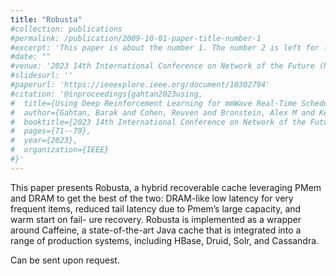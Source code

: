 ```yaml
---
title: "Robusta"
#collection: publications
#permalink: /publication/2009-10-01-paper-title-number-1
#excerpt: 'This paper is about the number 1. The number 2 is left for future work.'
#date: ""
#venue: '2023 14th International Conference on Network of the Future (NoF)'
#slidesurl: ''
#paperurl: 'https://ieeexplore.ieee.org/document/10302794'
#citation: '@inproceedings{gahtan2023using,
#  title={Using Deep Reinforcement Learning for mmWave Real-Time Scheduling},
#  author={Gahtan, Barak and Cohen, Reuven and Bronstein, Alex M and Kedar, Gil},
#  booktitle={2023 14th International Conference on Network of the Future (NoF)},
#  pages={71--79},
#  year={2023},
#  organization={IEEE}
#}'
---
```


This paper presents Robusta, a hybrid recoverable cache leveraging PMem and DRAM to get the best of the two: DRAM-like low latency for very frequent items, reduced tail latency due to Pmem’s large capacity, and warm start on fail- ure recovery. Robusta is implemented as a wrapper around Caffeine, a state-of-the-art Java cache that is integrated into a range of production systems, including HBase, Druid, Solr, and Cassandra.

Can be sent upon request.